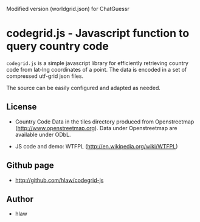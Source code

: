 Modified version (worldgrid.json) for ChatGuessr

# codegrid.js - Javascript function to query country code

```codegrid.js``` is a simple javascript library for efficiently retrieving country code from lat-lng coordinates of a point.  The data is encoded in a set of compressed utf-grid json files.

The source can be easily configured and adapted as needed.

## License

* Country Code Data in the tiles directory produced from Openstreetmap (http://www.openstreetmap.org). Data under Openstreetmap are available under ODbL.  

* JS code and demo: WTFPL (http://en.wikipedia.org/wiki/WTFPL)


## Github page

* http://github.com/hlaw/codegrid-js


## Author

* hlaw

